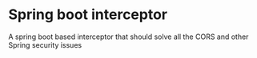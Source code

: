 # Spring boot interceptor
A spring boot based interceptor that should solve all the CORS and other Spring security issues

